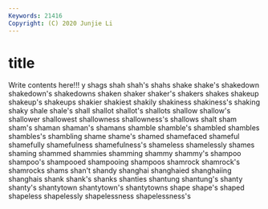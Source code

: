 ```yaml
---
Keywords: 21416
Copyright: (C) 2020 Junjie Li
---
```


# title

Write contents here!!!
y 
shags 
shah 
shah's 
shahs 
shake
shake's 
shakedown 
shakedown's 
shakedowns 
shaken 
shaker 
shaker's 
shakers 
shakes 
shakeup
shakeup's 
shakeups 
shakier 
shakiest 
shakily 
shakiness 
shakiness's 
shaking 
shaky 
shale
shale's 
shall 
shallot 
shallot's 
shallots 
shallow 
shallow's 
shallower 
shallowest 
shallowness
shallowness's 
shallows 
shalt 
sham 
sham's 
shaman 
shaman's 
shamans 
shamble 
shamble's
shambled 
shambles 
shambles's 
shambling 
shame 
shame's 
shamed 
shamefaced 
shameful 
shamefully
shamefulness 
shamefulness's 
shameless 
shamelessly 
shames 
shaming 
shammed 
shammies 
shamming 
shammy
shammy's 
shampoo 
shampoo's 
shampooed 
shampooing 
shampoos 
shamrock 
shamrock's 
shamrocks 
shams
shan't 
shandy 
shanghai 
shanghaied 
shanghaiing 
shanghais 
shank 
shank's 
shanks 
shanties
shantung 
shantung's 
shanty 
shanty's 
shantytown 
shantytown's 
shantytowns 
shape 
shape's 
shaped
shapeless 
shapelessly 
shapelessness 
shapelessness's 
